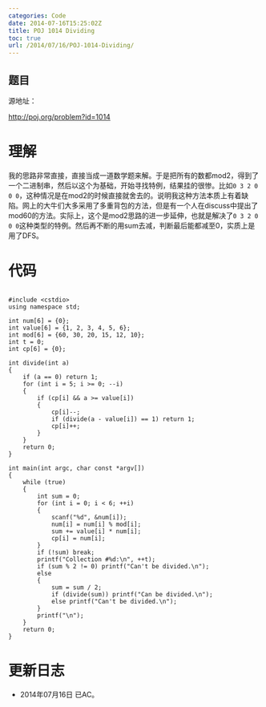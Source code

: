 ```yaml
---
categories: Code
date: 2014-07-16T15:25:02Z
title: POJ 1014 Dividing
toc: true
url: /2014/07/16/POJ-1014-Dividing/
---
```


## 题目
源地址：

http://poj.org/problem?id=1014

# 理解
我的思路非常直接，直接当成一道数学题来解。于是把所有的数都mod2，得到了一个二进制串，然后以这个为基础，开始寻找特例，结果挂的很惨。比如`0 3 2 0 0 0`，这种情况是在mod2的时候直接就舍去的。说明我这种方法本质上有着缺陷。网上的大牛们大多采用了多重背包的方法，但是有一个人在discuss中提出了mod60的方法。实际上，这个是mod2思路的进一步延伸，也就是解决了`0 3 2 0 0 0`这种类型的特例。然后再不断的用sum去减，判断最后能都减至0，实质上是用了DFS。
<!--more-->

# 代码

```

#include <cstdio>
using namespace std;

int num[6] = {0};
int value[6] = {1, 2, 3, 4, 5, 6};
int mod[6] = {60, 30, 20, 15, 12, 10};
int t = 0;
int cp[6] = {0};

int divide(int a)
{
    if (a == 0) return 1;
    for (int i = 5; i >= 0; --i)
    {
        if (cp[i] && a >= value[i])
        {
            cp[i]--;
            if (divide(a - value[i]) == 1) return 1;
            cp[i]++;
        }
    }
    return 0;
}

int main(int argc, char const *argv[])
{
    while (true)
    {
        int sum = 0;
        for (int i = 0; i < 6; ++i)
        {
            scanf("%d", &num[i]);
            num[i] = num[i] % mod[i];
            sum += value[i] * num[i];
            cp[i] = num[i];
        }
        if (!sum) break;
        printf("Collection #%d:\n", ++t);
        if (sum % 2 != 0) printf("Can't be divided.\n");
        else
        {
            sum = sum / 2;
            if (divide(sum)) printf("Can be divided.\n");
            else printf("Can't be divided.\n");
        }
        printf("\n");
    }
    return 0;
}

```

# 更新日志
- 2014年07月16日 已AC。